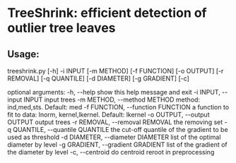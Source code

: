 # TreeShrink: efficient detection of outlier tree leaves

## Usage:
treeshrink.py [-h] -i INPUT [-m METHOD] [-f FUNCTION] [-o OUTPUT]
                     [-r REMOVAL] [-q QUANTILE] [-d DIAMETER] [-g GRADIENT] [-c]

optional arguments:
  -h, --help            show this help message and exit
  -i INPUT, --input INPUT
                        input trees
  -m METHOD, --method METHOD
                        method: ind,med,sts. Default: med
  -f FUNCTION, --function FUNCTION
                        a function to fit to data: lnorm, kernel,lkernel. Default: lkernel
  -o OUTPUT, --output OUTPUT
                        output trees
  -r REMOVAL, --removal REMOVAL
                        the removing set
  -q QUANTILE, --quantile QUANTILE
                        the cut-off quantile of the gradient to be used as
                        threshold
  -d DIAMETER, --diameter DIAMETER
                        list of the optimal diameter by level
  -g GRADIENT, --gradient GRADIENT
                        list of the gradient of the diameter by level
  -c, --centroid        do centroid reroot in preprocessing
